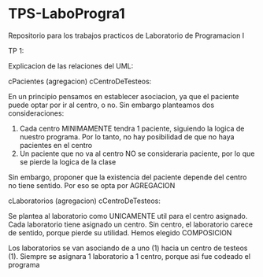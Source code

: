 # TPS-LaboProgra1
Repositorio para los trabajos practicos de Laboratorio de Programacion I

TP 1:

Explicacion de las relaciones del UML: 

cPacientes (agregacion) cCentroDeTesteos:

En un principio pensamos en establecer asociacion, ya que el paciente puede optar por ir al centro, o no. Sin embargo planteamos dos consideraciones:
1. Cada centro MINIMAMENTE tendra 1 paciente, siguiendo la logica de nuestro programa. Por lo tanto, no hay posibilidad de que no haya pacientes en el centro
2. Un paciente que no va al centro NO se consideraria paciente, por lo que se pierde la logica de la clase

Sin embargo, proponer que la existencia del paciente depende del centro no tiene sentido. Por eso se opta por AGREGACION

cLaboratorios (agregacion) cCentroDeTesteos:

Se plantea al laboratorio como UNICAMENTE util para el centro asignado. Cada laboratorio tiene asignado un centro. Sin centro, el laboratorio carece de sentido, porque pierde su utilidad. Hemos elegido COMPOSICION

Los laboratorios se van asociando de a uno (1) hacia un centro de testeos (1). Siempre se asignara 1 laboratorio a 1 centro, porque asi fue codeado el programa

